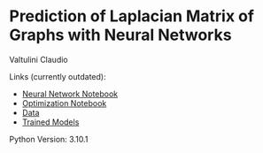 # Prediction of Laplacian Matrix of Graphs with Neural Networks
Valtulini Claudio

Links (currently outdated):
- [Neural Network Notebook](https://drive.google.com/file/d/10AAgmANFMqS0as9p17e95y-vPrlIoy02/view?usp=sharing) 
- [Optimization Notebook](https://drive.google.com/file/d/150xsrO-JczGPWxWPL5tB4Aj0UEGxXYmN/view?usp=sharing)
- [Data](https://drive.google.com/drive/folders/1wXUsNYOijPzHzkDdndFLDDe8FEFB1M_D?usp=sharing)
- [Trained Models](https://drive.google.com/drive/folders/1-9W7KUpjkT7Lhm7edsoGxVCe9y3KALbA?usp=share_link)

Python Version: 3.10.1
